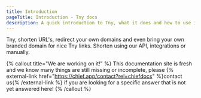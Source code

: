 ```yaml
---
title: Introduction
pageTitle: Introduction - Tny docs
description: A quick introduction to Tny, what it does and how to use it.
---
```


Tny, shorten URL's, redirect your own domains and even bring your own branded domain for nice Tny links. Shorten using our API, integrations or manually.

{% callout title="We are working on it!" %}
This documentation site is fresh and we know many things are still missing or incomplete, please {% external-link href="https://chief.app/contact?rel=chiefdocs" %}contact us{% /external-link %} if you are looking for a specific answer that is not yet answered here!
{% /callout %}
